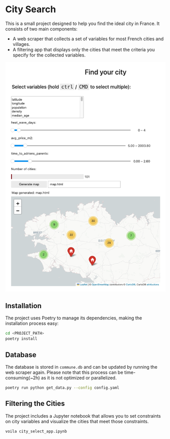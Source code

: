 # City Search

This is a small project designed to help you find the ideal city in France. It consists of two main components:

- A web scraper that collects a set of variables for most French cities and villages.
- A filtering app that displays only the cities that meet the criteria you specify for the collected variables.

![](images/demo.png)
## Installation

The project uses Poetry to manage its dependencies, making the installation process easy:

```bash
cd <PROJECT_PATH>
poetry install
```

## Database
The database is stored in `commune.db` and can be updated by running the web scraper again. Please note that this process can be time-consuming(~2h) as it is not optimized or parallelized.

```bash
poetry run python get_data.py --config config.yaml
```

## Filtering the Cities
The project includes a Jupyter notebook that allows you to set constraints on city variables and visualize the cities that meet those constraints.

```bash
voila city_select_app.ipynb
```

